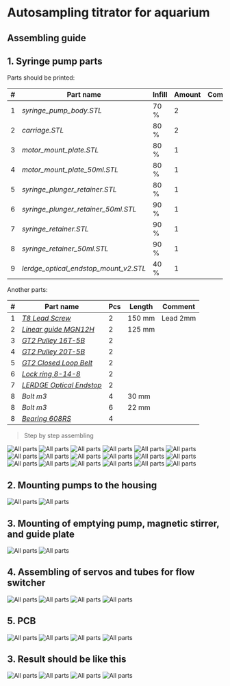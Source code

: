 # Autosampling titrator for aquarium

## Assembling guide
## 1. Syringe pump parts

Parts should be printed:

| # |Part name                | Infill    | Amount | Comment |
|---- |---------------------- | --------- | -------| --------|
| 1 |_syringe_pump_body.STL_              |     70 %  | 2 |
| 2 |_carriage.STL_              |     80 %  | 2
| 3  |_motor_mount_plate.STL_             |     80 %  | 1
| 4  |_motor_mount_plate_50ml.STL_        |     80 %  | 1
| 5  |_syringe_plunger_retainer.STL_       |     80 %  | 1
| 6  |_syringe_plunger_retainer_50ml.STL_           |     90 %  | 1
| 7  |_syringe_retainer.STL_           |     90 %  | 1
| 8  |_syringe_retainer_50ml.STL_           |     90 %  | 1
| 9  |_lerdge_optical_endstop_mount_v2.STL_           |     40 %  | 1

Another parts:

| # |Part name     | Pcs    | Length | Comment |
|---- |---------------------- | --------- | -------| --------|
| 1 |[_T8 Lead Screw_](https://aliexpi.com/KmXX)                                                                         |    2  | 150 mm | Lead 2mm|
| 2 |[_Linear guide MGN12H_](https://shorturl.at/clrG2)                                                                   |    2  | 125 mm
| 3 |[_GT2 Pulley 16T-5B_](https://www.aliexpress.com/item/32724156349.html?spm=a2g0s.9042311.0.0.27424c4dbSUZ1x)       |    2  | 
| 4 |[_GT2 Pulley 20T-5B_](https://www.aliexpress.com/item/32724156349.html?spm=a2g0s.9042311.0.0.27424c4dbSUZ1x)       |    2  | 
| 5 |[_GT2 Closed Loop Belt_](https://www.aliexpress.com/item/32950422029.html?spm=a2g0s.9042311.0.0.27424c4dVVutuE)    |    2  | 
| 6 |[_Lock ring 8-14-8_](https://www.aliexpress.com/item/32826054805.html?spm=a2g0s.9042311.0.0.27424c4dj0xusA)        |    2  | 
| 7 |[_LERDGE Optical Endstop_](https://www.aliexpress.com/item/32817734162.html?spm=a2g0s.9042311.0.0.27424c4d7GGfeK)  |    2  | 
| 8 |_Bolt m3_          |    4  | 30 mm
| 8 |_Bolt m3_          |    6  | 22 mm
| 8 |[_Bearing 608RS_](https://www.aliexpress.com/item/32888140495.html?spm=a2g0s.9042311.0.0.22244c4dhQX6c2)                 |    4  


>Step by step assembling

![All parts](img/syringe_pump/1.jpg)
![All parts](img/syringe_pump/2.jpg)
![All parts](img/syringe_pump/3.jpg)
![All parts](img/syringe_pump/3a.jpg)
![All parts](img/syringe_pump/4.jpg)
![All parts](img/syringe_pump/5.jpg)
![All parts](img/syringe_pump/6.jpg)
![All parts](img/syringe_pump/7.jpg)
![All parts](img/syringe_pump/8.jpg)
![All parts](img/syringe_pump/9.jpg)
![All parts](img/syringe_pump/10.jpg)
![All parts](img/syringe_pump/11.jpg)
![All parts](img/syringe_pump/11a.jpg)
![All parts](img/syringe_pump/12.jpg)
![All parts](img/syringe_pump/13.jpg)
![All parts](img/syringe_pump/14.jpg)
![All parts](img/syringe_pump/15.jpg)
![All parts](img/syringe_pump/16.jpg)

## 2. Mounting pumps to the housing

![All parts](img/other/3.jpg)
![All parts](img/other/1.jpg)

## 3. Mounting of emptying pump, magnetic stirrer, and guide plate

![All parts](img/other/2.jpg)
![All parts](img/other/8.jpg)

## 4. Assembling of servos and tubes for flow switcher

![All parts](img/other/4.jpg)
![All parts](img/other/5.jpg)
![All parts](img/other/6.jpg)
![All parts](img/other/7.jpg)

## 5. PCB

![All parts](../PCB/img/2.jpg)
![All parts](../PCB/img/1.jpg)
![All parts](../PCB/img/3.jpg)
![All parts](../PCB/img/4.jpg)

## 3. Result should be like this

![All parts](img/1.jpg)
![All parts](img/2.jpg)
![All parts](img/3.jpg)
![All parts](img/4.jpg)























































































